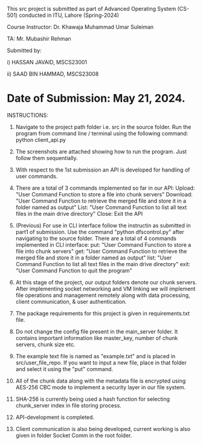 This src project is submitted as part of Advanced Operating System (CS-501) conducted in ITU, Lahore (Spring-2024)


Course Instructor: Dr. Khawaja Muhammad Umar Suleiman

TA: Mr. Mubashir Rehman

Submitted by:

i)	HASSAN JAVAID, MSCS23001

ii)	SAAD BIN HAMMAD, MSCS23008

Date of Submission: May 21, 2024.
===========================================================================================================================
INSTRUCTIONS:

1. Navigate to the project path folder i.e. src in the source folder. Run the program from command line / terminal using the following command:
	python client_api.py

2. The screenshots are attached showing how to run the program. Just follow them sequentially.


3. With respect to the 1st submission an API is developed for handling of user commands.


4. There are a total of 3 commands implemented so far in our API:
	Upload: "User Command Function to store a file into chunk servers"
	Download: "User Command Function to retrieve the merged file and store it in a folder named as output"
	List: "User Command Function to list all text files in the main drive directory"
	Close: Exit the API



5. (Previous) For use in CLI interface follow the instructin as submitted in part1 of submission. Use the command "python dfscontrol.py" after navigating to the source folder. There are a total of 4 commands implemented in CLI interface:
	put: "User Command Function to store a file into chunk servers"
	get: "User Command Function to retrieve the merged file and store it in a folder named as output"
	list: "User Command Function to list all text files in the main drive directory"
	exit: "User Command Function to quit the program"

5. At this stage of the project, our output folders denote our chunk servers. After implementing socket networking and VM linking we will implement file operations and management remotely along with data processing, client communication, & user authentication.

6. The package requirements for this project is given in requirements.txt file.

7.	Do not change the config file present in the main_server folder. It contains important information like master_key, number of chunk servers, chunk size etc.

8.	The example text file is named as "example.txt" and is placed in src/user_file_repo. If you want to input a new file, place in that folder and select it using the "put" command.

9.	All of the chunk data along with the metadata file is encrypted using AES-256 CBC mode to implement a security layer in our file system.

10. SHA-256 is currently being used a hash function for selecting chunk_server index in file storing process.

11. API-development is completed.

12. Client communication is also being developed, current working is also given in folder Socket Comm in the root folder.

